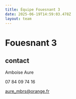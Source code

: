 ```yaml
---
title: Équipe Fouesnant 3
date: 2025-06-19T14:59:03.478Z
layout: team
---
```


# Fouesnant 3



## contact 

 Amboise Aure

07 84 09 74 16

aure_mbrs@orange.fr

